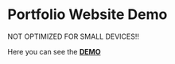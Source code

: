 # Portfolio Website Demo

NOT OPTIMIZED FOR SMALL DEVICES!!

Here you can see the [**DEMO**](https://imman-coder.github.io/Portfolio/)
